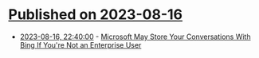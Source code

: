 # [Published on 2023-08-16](index.md)

* [2023-08-16, 22:40:00](https://yro.slashdot.org/story/23/08/16/215249/microsoft-may-store-your-conversations-with-bing-if-youre-not-an-enterprise-user?utm_source=rss1.0mainlinkanon&utm_medium=feed) - [Microsoft May Store Your Conversations With Bing If You're Not an Enterprise User](https://yro.slashdot.org/story/23/08/16/215249/microsoft-may-store-your-conversations-with-bing-if-youre-not-an-enterprise-user?utm_source=rss1.0mainlinkanon&utm_medium=feed)
